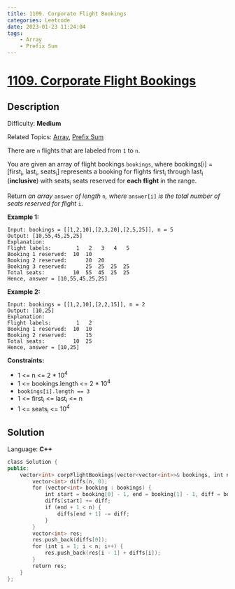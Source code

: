 ```yaml
---
title: 1109. Corporate Flight Bookings
categories: Leetcode
date: 2023-01-23 11:24:04
tags:
    - Array
    - Prefix Sum
---
```


# [1109\. Corporate Flight Bookings](https://leetcode.com/problems/corporate-flight-bookings/)

## Description

Difficulty: **Medium**  

Related Topics: [Array](https://leetcode.com/tag/array/), [Prefix Sum](https://leetcode.com/tag/prefix-sum/)

There are `n` flights that are labeled from `1` to `n`.

You are given an array of flight bookings `bookings`, where bookings[i] = [first<sub>i</sub>, last<sub>i</sub>, seats<sub>i</sub>] represents a booking for flights first<sub>i</sub> through last<sub>i</sub> (**inclusive**) with seats<sub>i</sub> seats reserved for **each flight** in the range.

Return _an array_ `answer` _of length_ `n`_, where_ `answer[i]` _is the total number of seats reserved for flight_ `i`.

**Example 1:**

```
Input: bookings = [[1,2,10],[2,3,20],[2,5,25]], n = 5
Output: [10,55,45,25,25]
Explanation:
Flight labels:        1   2   3   4   5
Booking 1 reserved:  10  10
Booking 2 reserved:      20  20
Booking 3 reserved:      25  25  25  25
Total seats:         10  55  45  25  25
Hence, answer = [10,55,45,25,25]
```

**Example 2:**

```
Input: bookings = [[1,2,10],[2,2,15]], n = 2
Output: [10,25]
Explanation:
Flight labels:        1   2
Booking 1 reserved:  10  10
Booking 2 reserved:      15
Total seats:         10  25
Hence, answer = [10,25]

```

**Constraints:**

* 1 <= n <= 2 * 10<sup>4</sup>
* 1 <= bookings.length <= 2 * 10<sup>4</sup>
* `bookings[i].length == 3`
* 1 <= first<sub>i</sub> <= last<sub>i</sub> <= n
* 1 <= seats<sub>i</sub> <= 10<sup>4</sup>

## Solution

Language: **C++**

```C++
class Solution {
public:
    vector<int> corpFlightBookings(vector<vector<int>>& bookings, int n) {
        vector<int> diffs(n, 0);
        for (vector<int> booking : bookings) {
            int start = booking[0] - 1, end = booking[1] - 1, diff = booking[2];
            diffs[start] += diff;
            if (end + 1 < n) {
                diffs[end + 1] -= diff;
            }
        }
        vector<int> res;
        res.push_back(diffs[0]);
        for (int i = 1; i < n; i++) {
            res.push_back(res[i - 1] + diffs[i]);
        }
        return res;
    }
};
```
